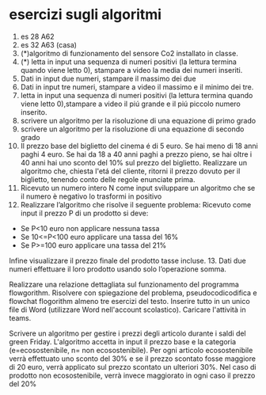 # esercizi sugli algoritmi 

1. es 28 A62
2. es 32 A63 (casa)
3. (*)algoritmo di funzionamento del sensore Co2 installato in classe.
4. (*) letta in input una sequenza di numeri positivi (la lettura termina quando viene letto 0), stampare a video la media dei numeri inseriti.
5. Dati in input due numeri, stampare il massimo dei due
6. Dati in input tre numeri, stampare a video il massimo e il minimo dei tre.
7. letta in input una sequenza di numeri positivi (la lettura termina quando viene letto 0),stampare a video il piú grande e il piú piccolo numero inserito.
8. scrivere un algoritmo per la risoluzione di una equazione di primo grado
9. scrivere un algoritmo per la risoluzione di una equazione di secondo grado
10. Il prezzo base del biglietto del cinema é di 5 euro. Se hai meno di 18 anni paghi 4 euro. Se hai da 18 a 40 anni paghi a prezzo pieno, se hai oltre i 40 anni hai uno sconto del 10% sul prezzo del biglietto. Realizzare un algoritmo che, chiesta l'etá del cliente, ritorni il prezzo dovuto per il biglietto, tenendo conto delle regole enunciate prima.
11. Ricevuto un numero intero N come input sviluppare un algoritmo che se il numero è negativo lo trasformi in positivo
12. Realizzare l’algoritmo che risolve il seguente problema: Ricevuto come input il prezzo P di un prodotto si deve:
   - Se P<10 euro non applicare nessuna tassa
   - Se 10<=P<100 euro applicare una tassa del 16%
   - Se P>=100 euro applicare una tassa del 21%
   
Infine visualizzare il prezzo finale del prodotto tasse
incluse.
13. Dati due numeri effettuare il loro prodotto usando solo l’operazione somma.


Realizzare una relazione dettagliata sul funzionamento del programma flowgorithm.
Risolvere con spiegazione del problema, pseudocodicodifica e flowchat flogorithm almeno tre esercizi del testo.
Inserire tutto in un unico file di Word (utilizzare Word nell'account scolastico).
Caricare l'attività in teams.

Scrivere un algoritmo per gestire i prezzi degli  articolo durante i saldi del green Friday. L'algoritmo accetta in input il prezzo base e la categoria (e=ecosostenibile, n= non ecosostenibile). Per ogni articolo ecosostenibile verrà effettuato uno sconto del 30% e se il prezzo scontato fosse maggiore di 20 euro, verrà applicato sul prezzo scontato un ulteriori 30%. Nel caso di prodotto non ecosostenibile, verrà invece maggiorato in ogni caso il prezzo del 20%
